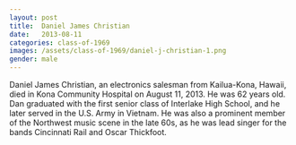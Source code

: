 ```yaml
---
layout: post
title:  Daniel James Christian
date:   2013-08-11
categories: class-of-1969
images: /assets/class-of-1969/daniel-j-christian-1.png
gender: male
---
```

Daniel James Christian, an electronics salesman from Kailua-Kona, Hawaii, died in Kona Community Hospital on August 11, 2013.  He was 62 years old. Dan graduated with the first senior class of Interlake High School, and he later served in the U.S. Army in Vietnam.  He was also a prominent member of the Northwest music scene in the late 60s, as he was lead singer for the bands Cincinnati Rail and Oscar Thickfoot.
